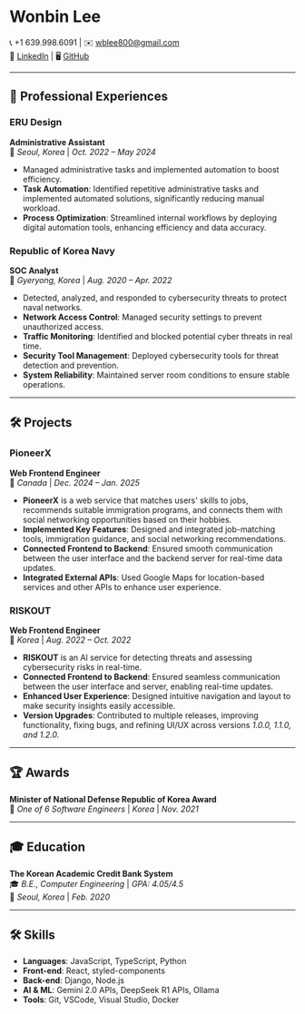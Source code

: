 # Wonbin Lee  

📞 +1 639.998.6091 | ✉️ [wblee800@gmail.com](mailto:wblee800@gmail.com)  
🔗 [LinkedIn](https://linkedin.com/in/wblee800) | 🖥 [GitHub](https://github.com/wblee800)  

---

## 🏢 Professional Experiences  

### **ERU Design**  
**Administrative Assistant**  
📍 *Seoul, Korea* | *Oct. 2022 – May 2024*  

- Managed administrative tasks and implemented automation to boost efficiency.  
- **Task Automation**: Identified repetitive administrative tasks and implemented automated solutions, significantly reducing manual workload.  
- **Process Optimization**: Streamlined internal workflows by deploying digital automation tools, enhancing efficiency and data accuracy.  

### **Republic of Korea Navy**  
**SOC Analyst**  
📍 *Gyeryong, Korea* | *Aug. 2020 – Apr. 2022*  

- Detected, analyzed, and responded to cybersecurity threats to protect naval networks.  
- **Network Access Control**: Managed security settings to prevent unauthorized access.  
- **Traffic Monitoring**: Identified and blocked potential cyber threats in real time.  
- **Security Tool Management**: Deployed cybersecurity tools for threat detection and prevention.  
- **System Reliability**: Maintained server room conditions to ensure stable operations.  

---

## 🛠 Projects  

### **PioneerX**  
**Web Frontend Engineer**  
📍 *Canada* | *Dec. 2024 – Jan. 2025*  

- **PioneerX** is a web service that matches users' skills to jobs, recommends suitable immigration programs, and connects them with social networking opportunities based on their hobbies.  
- **Implemented Key Features**: Designed and integrated job-matching tools, immigration guidance, and social networking recommendations.  
- **Connected Frontend to Backend**: Ensured smooth communication between the user interface and the backend server for real-time data updates.  
- **Integrated External APIs**: Used Google Maps for location-based services and other APIs to enhance user experience.  

### **RISKOUT**  
**Web Frontend Engineer**  
📍 *Korea* | *Aug. 2022 – Oct. 2022*  

- **RISKOUT** is an AI service for detecting threats and assessing cybersecurity risks in real-time.  
- **Connected Frontend to Backend**: Ensured seamless communication between the user interface and server, enabling real-time updates.  
- **Enhanced User Experience**: Designed intuitive navigation and layout to make security insights easily accessible.  
- **Version Upgrades**: Contributed to multiple releases, improving functionality, fixing bugs, and refining UI/UX across versions *1.0.0, 1.1.0, and 1.2.0.*  

---

## 🏆 Awards  

**Minister of National Defense Republic of Korea Award**  
🏅 *One of 6 Software Engineers* | *Korea* | *Nov. 2021*  

---

## 🎓 Education  

**The Korean Academic Credit Bank System**  
🎓 *B.E., Computer Engineering* | *GPA: 4.05/4.5*  
📍 *Seoul, Korea* | *Feb. 2020*  

---

## 🛠 Skills  

- **Languages**: JavaScript, TypeScript, Python  
- **Front-end**: React, styled-components  
- **Back-end**: Django, Node.js  
- **AI & ML**: Gemini 2.0 APIs, DeepSeek R1 APIs, Ollama  
- **Tools**: Git, VSCode, Visual Studio, Docker  
